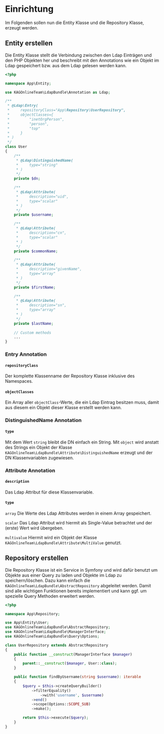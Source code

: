 # Einrichtung

Im Folgenden sollen nun die Entity Klasse und die Repository Klasse, erzeugt werden.

## Entity erstellen

Die Entity Klasse stellt die Verbindung zwischen den Ldap Einträgen und den PHP Objekten her und beschreibt mit den Annotations wie ein Objekt im Ldap gespeichert bzw. aus dem Ldap gelesen werden kann.

```php
<?php

namespace App\Entity;

use KAGOnlineTeam\LdapBundle\Annotation as Ldap;

/**
 * @Ldap\Entry(
 *     repositoryClass="App\Repository\UserRepository",
 *     objectClasses={
 *         "inetOrgPerson",
 *         "person",
 *         "top"
 *     }
 * )
 */
class User
{
    /**
     * @Ldap\DistinguishedName(
     *     type="string"
     * )
     */
    private $dn;

    /**
     * @Ldap\Attribute(
     *     description="uid",
     *     type="scalar"
     * )
     */
    private $username;

    /**
     * @Ldap\Attribute(
     *     description="cn",
     *     type="scalar"
     * )
     */
    private $commonName;

    /**
     * @Ldap\Attribute(
     *     description="givenName",
     *     type="array"
     * )
     */
    private $firstName;

    /**
     * @Ldap\Attribute(
     *     description="sn",
     *     type="array"
     * )
     */
    private $lastName;
    
    // Custom methods 
    ...
}
```

### Entry Annotation

#### `repositoryClass`

Der komplette Klassenname der Repository Klasse inklusive des Namespaces.

#### `objectClasses`

Ein Array aller `objectClass`-Werte, die ein Ldap Eintrag besitzen muss, damit aus diesem ein Objekt dieser Klasse erstellt werden kann.

### DistinguishedName Annotation

#### `type`

Mit dem Wert `string` bleibt die DN einfach ein String. Mit `object` wird anstatt des Strings ein Objekt der Klasse `KAGOnlineTeam\LdapBundle\Attribute\DistinguishedName` erzeugt und der DN Klassenvariablen zugewiesen.

### Attribute Annotation

#### `description`

Das Ldap Attribut für diese Klassenvariable.

#### `type`

`array` Die Werte des Ldap Attributes werden in einem Array gespeichert.

`scalar` Das Ldap Attribut wird hiermit als Single-Value betrachtet und der (erste) Wert wird übergeben.

`multivalue` Hiermit wird ein Objekt der Klasse `KAGOnlineTeam\LdapBundle\Attribute\MultiValue` genutzt.

## Repository erstellen

Die Repository Klasse ist ein Service in Symfony und wird dafür benutzt um Objekte aus einer Query zu laden und 
Objekte im Ldap zu speichern/löschen. Dazu kann einfach die `KAGOnlineTeam\LdapBundle\AbstractRepository` abgeleitet 
werden. Damit sind alle wichtigen Funktionen bereits implementiert und kann ggf. um spezielle Query Methoden 
erweitert werden.

```php
<?php

namespace App\Repository;

use App\Entity\User;
use KAGOnlineTeam\LdapBundle\AbstractRepository;
use KAGOnlineTeam\LdapBundle\ManagerInterface;
use KAGOnlineTeam\LdapBundle\Query\Options;

class UserRepository extends AbstractRepository
{
    public function __construct(ManagerInterface $manager)
    {
        parent::__construct($manager, User::class);
    }

    public function findByUsername(string $username): iterable
    {
        $query = $this->createQueryBuilder()
            ->filterEquality()
                ->with('username', $username)
            ->end()
            ->scope(Options::SCOPE_SUB)
            ->make();

        return $this->execute($query);
    }
}
```
